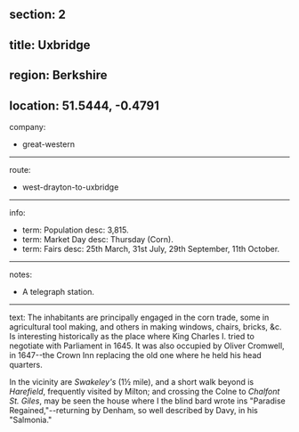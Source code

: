section: 2
----
title: Uxbridge
----
region: Berkshire
----
location: 51.5444, -0.4791
----
company:
- great-western
----
route:
- west-drayton-to-uxbridge
----
info:
- term: Population
  desc: 3,815.
- term: Market Day
  desc: Thursday (Corn).
- term: Fairs
  desc: 25th March, 31st July, 29th September, 11th October.
----
notes:
- A telegraph station.
----
text: The inhabitants are principally engaged in the corn trade, some in agricultural tool making, and others in making windows, chairs, bricks, &c. Is interesting historically as the place where King Charles I. tried to negotiate with Parliament in 1645. It was also occupied by Oliver Cromwell, in 1647--the Crown Inn replacing the old one where he held his head quarters.

In the vicinity are *Swakeley's* (1½ mile), and a short walk beyond is *Harefield*, frequently visited by Milton; and crossing the Colne to *Chalfont St. Giles*, may be seen the house where I the blind bard wrote ins "Paradise Regained,"--returning by Denham, so well described by Davy, in his "Salmonia."
